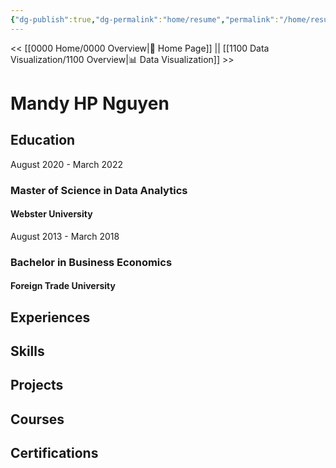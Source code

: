 ```yaml
---
{"dg-publish":true,"dg-permalink":"home/resume","permalink":"/home/resume/","title":"Resume","dgShowLocalGraph":true,"dgEnableSearch":true,"noteIcon":""}
---
```


<< [[0000 Home/0000 Overview\|🏡 Home Page]] || [[1100 Data Visualization/1100 Overview\|📊 Data Visualization]] >>

# Mandy HP Nguyen

## Education
August 2020 - March 2022
### Master of Science in Data Analytics
#### Webster University 
August 2013 - March 2018
### Bachelor in Business Economics
#### Foreign Trade University

## Experiences


## Skills


## Projects


## Courses


## Certifications

